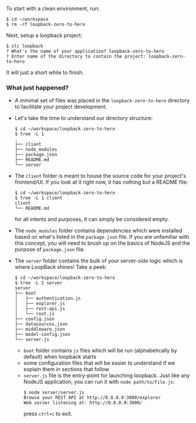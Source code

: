 To start with a clean environment, run:
```
$ cd ~/workspace
$ rm -rf loopback-zero-to-hero
```

Next, setup a loopback project:
```
$ slc loopback
? What's the name of your application? loopback-zero-to-hero
? Enter name of the directory to contain the project: loopback-zero-to-hero
```
It will just a short while to finish.

### What just happened?

- A minimal set of files was placed in the `loopback-zero-to-hero` directory to facilitate your project development.

- Let's take the time to understand our directory structure:
    ```
    $ cd ~/workspace/loopback-zero-to-hero
    $ tree -L 1                               
    .
    ├── client
    ├── node_modules
    ├── package.json
    ├── README.md
    └── server
    ```

- The `client` folder is meant to house the source code for your project's frontend/UI. If you look at it right now, it has nothing but a README file:
    ```
    $ cd ~/workspace/loopback-zero-to-hero
    $ tree -L 1 client
    client
    └── README.md
    ```
    for all intents and purposes, it can simply be considered empty.

- The `node_modules` folder contains dependencies which were installed based on what's listed in the `package.json` file. If you are unfamiliar with this concept, you will need to brush up on the basics of NodeJS and the purpose of `package.json` file.

- The `server` folder contains the bulk of your server-side logic which is where LoopBack shines! Take a peek:
    ```
    $ cd ~/workspace/loopback-zero-to-hero
    $ tree -L 2 server
    server
    ├── boot
    │   ├── authentication.js
    │   ├── explorer.js
    │   ├── rest-api.js
    │   └── root.js
    ├── config.json
    ├── datasources.json
    ├── middleware.json
    ├── model-config.json
    └── server.js
    ```
    - `boot` folder contains `js` files which will be run (alphabetically by default) when loopback starts
    - some configuration files that will be easier to understand if we explain them in sections that follow
    - `server.js` file is the entry-point for launching loopback. Just like any NodeJS application, you can run it with `node path/to/file.js`:
      ```
      $ node server/server.js
      Browse your REST API at http://0.0.0.0:3000/explorer
      Web server listening at: http://0.0.0.0:3000/
      ```
      press `ctrl+c` to exit.